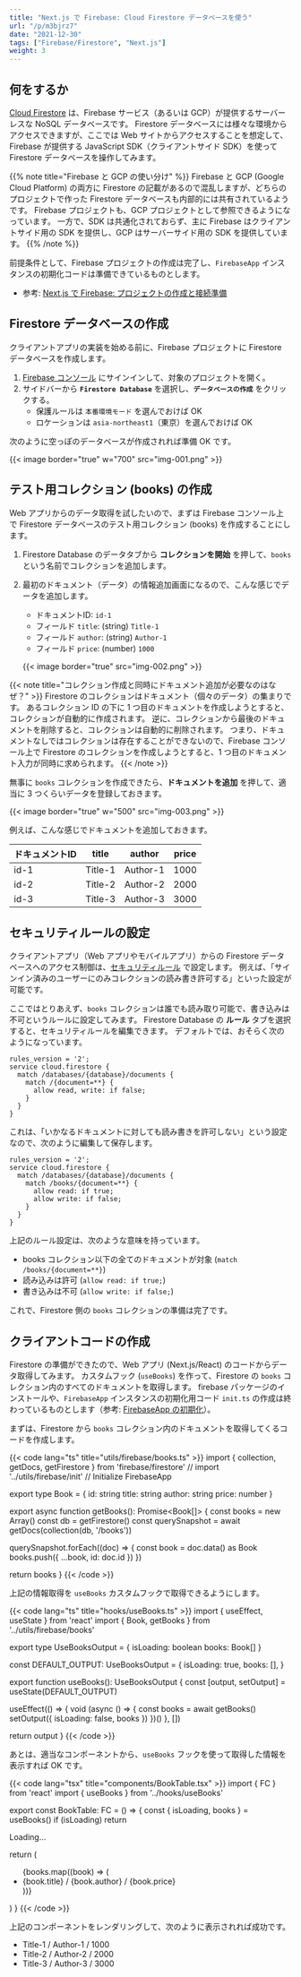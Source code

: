 ```yaml
---
title: "Next.js で Firebase: Cloud Firestore データベースを使う"
url: "/p/m3bjrz7"
date: "2021-12-30"
tags: ["Firebase/Firestore", "Next.js"]
weight: 3
---
```


何をするか
----

[Cloud Firestore](https://firebase.google.com/docs/firestore) は、Firebase サービス（あるいは GCP）が提供するサーバーレスな NoSQL データベースです。
Firestore データベースには様々な環境からアクセスできますが、ここでは Web サイトからアクセスすることを想定して、Firebase が提供する JavaScript SDK（クライアントサイド SDK）を使って Firestore データベースを操作してみます。

{{% note title="Firebase と GCP の使い分け" %}}
Firebase と GCP (Google Cloud Platform) の両方に Firestore の記載があるので混乱しますが、どちらのプロジェクトで作った Firestore データベースも内部的には共有されているようです。
Firebase プロジェクトも、GCP プロジェクトとして参照できるようになっています。
一方で、SDK は共通化されておらず、主に Firebase はクライアントサイド用の SDK を提供し、GCP はサーバーサイド用の SDK を提供しています。
{{% /note %}}

前提条件として、Firebase プロジェクトの作成は完了し、`FirebaseApp` インスタンスの初期化コードは準備できているものとします。

- 参考: [Next.js で Firebase: プロジェクトの作成と接続準備](/p/73eq2cm)


Firestore データベースの作成
----

クライアントアプリの実装を始める前に、Firebase プロジェクトに Firestore データベースを作成します。

1. [Firebase コンソール](https://console.firebase.google.com/) にサインインして、対象のプロジェクトを開く。
1. サイドバーから __`Firestore Database`__ を選択し、__`データベースの作成`__ をクリックする。
    - 保護ルールは `本番環境モード` を選んでおけば OK
    - ロケーションは `asia-northeast1`（東京）を選んでおけば OK

次のように空っぽのデータベースが作成されれば準備 OK です。

{{< image border="true" w="700" src="img-001.png" >}}


テスト用コレクション (books) の作成
----

Web アプリからのデータ取得を試したいので、まずは Firebase コンソール上で Firestore データベースのテスト用コレクション (books) を作成することにします。

1. Firestore Database のデータタブから __コレクションを開始__ を押して、`books` という名前でコレクションを追加します。
2. 最初のドキュメント（データ）の情報追加画面になるので、こんな感じでデータを追加します。
    - ドキュメントID: `id-1`
    - フィールド `title`: (string) `Title-1`
    - フィールド `author`: (string) `Author-1`
    - フィールド `price`: (number) `1000`

    {{< image border="true" src="img-002.png" >}}

{{< note title="コレクション作成と同時にドキュメント追加が必要なのはなぜ？" >}}
Firestore のコレクションはドキュメント（個々のデータ）の集まりです。
あるコレクション ID の下に 1 つ目のドキュメントを作成しようとすると、コレクションが自動的に作成されます。
逆に、コレクションから最後のドキュメントを削除すると、コレクションは自動的に削除されます。
つまり、ドキュメントなしではコレクションは存在することができないので、Firebase コンソール上で Firestore のコレクションを作成しようとすると、1 つ目のドキュメント入力が同時に求められます。
{{< /note >}}

無事に `books` コレクションを作成できたら、__ドキュメントを追加__ を押して、適当に 3 つくらいデータを登録しておきます。

{{< image border="true" w="500" src="img-003.png" >}}

例えば、こんな感じでドキュメントを追加しておきます。

| ドキュメントID | title | author | price |
| ---- | ---- | ---- | ---- |
| id-1 | Title-1 | Author-1 | 1000 |
| id-2 | Title-2 | Author-2 | 2000 |
| id-3 | Title-3 | Author-3 | 3000 |


セキュリティルールの設定
----

クライアントアプリ（Web アプリやモバイルアプリ）からの Firestore データベースへのアクセス制御は、[セキュリティルール](https://firebase.google.com/docs/rules) で設定します。
例えば、「サインイン済みのユーザーにのみコレクションの読み書き許可する」といった設定が可能です。

ここではとりあえず、`books` コレクションは誰でも読み取り可能で、書き込みは不可というルールに設定してみます。
Firestore Database の __ルール__ タブを選択すると、セキュリティルールを編集できます。
デフォルトでは、おそらく次のようになっています。

```
rules_version = '2';
service cloud.firestore {
  match /databases/{database}/documents {
    match /{document=**} {
      allow read, write: if false;
    }
  }
}
```

これは、「いかなるドキュメントに対しても読み書きを許可しない」という設定なので、次のように編集して保存します。

```
rules_version = '2';
service cloud.firestore {
  match /databases/{database}/documents {
    match /books/{document=**} {
      allow read: if true;
      allow write: if false;
    }
  }
}
```

上記のルール設定は、次のような意味を持っています。

- books コレクション以下の全てのドキュメントが対象 (`match /books/{document=**}`)
- 読み込みは許可 (`allow read: if true;`)
- 書き込みは不可 (`allow write: if false;`)

これで、Firestore 側の `books` コレクションの準備は完了です。


クライアントコードの作成
----

Firestore の準備ができたので、Web アプリ (Next.js/React) のコードからデータ取得してみます。
カスタムフック (`useBooks`) を作って、Firestore の `books` コレクション内のすべてのドキュメントを取得します。
firebase パッケージのインストールや、`FirebaseApp` インスタンスの初期化用コード `init.ts` の作成は終わっているものとします（参考: [FirebaseApp の初期化](/p/73eq2cm)）。

まずは、Firestore から `books` コレクション内のドキュメントを取得してくるコードを作成します。

{{< code lang="ts" title="utils/firebase/books.ts" >}}
import { collection, getDocs, getFirestore } from 'firebase/firestore'
// import '../utils/firebase/init' // Initialize FirebaseApp

export type Book = {
  id: string
  title: string
  author: string
  price: number
}

export async function getBooks(): Promise<Book[]> {
  const books = new Array<Book>()
  const db = getFirestore()
  const querySnapshot = await getDocs(collection(db, '/books'))

  querySnapshot.forEach((doc) => {
    const book = doc.data() as Book
    books.push({ ...book, id: doc.id })
  })

  return books
}
{{< /code >}}

上記の情報取得を `useBooks` カスタムフックで取得できるようにします。

{{< code lang="ts" title="hooks/useBooks.ts" >}}
import { useEffect, useState } from 'react'
import { Book, getBooks } from '../utils/firebase/books'

export type UseBooksOutput = {
  isLoading: boolean
  books: Book[]
}

const DEFAULT_OUTPUT: UseBooksOutput = {
  isLoading: true,
  books: [],
}

export function useBooks(): UseBooksOutput {
  const [output, setOutput] = useState(DEFAULT_OUTPUT)

  useEffect(() => {
    void (async () => {
      const books = await getBooks()
      setOutput({ isLoading: false, books })
    })()
  }, [])

  return output
}
{{< /code >}}

あとは、適当なコンポーネントから、`useBooks` フックを使って取得した情報を表示すれば OK です。

{{< code lang="tsx" title="components/BookTable.tsx" >}}
import { FC } from 'react'
import { useBooks } from '../hooks/useBooks'

export const BookTable: FC = () => {
  const { isLoading, books } = useBooks()
  if (isLoading) return <p>Loading...</p>

  return (
    <ul>
      {books.map((book) => (
        <li key={book.id}>
          {book.title} / {book.author} / {book.price}
        </li>
      ))}
    </ul>
  )
}
{{< /code >}}

上記のコンポーネントをレンダリングして、次のように表示されれば成功です。

- Title-1 / Author-1 / 1000
- Title-2 / Author-2 / 2000
- Title-3 / Author-3 / 3000

